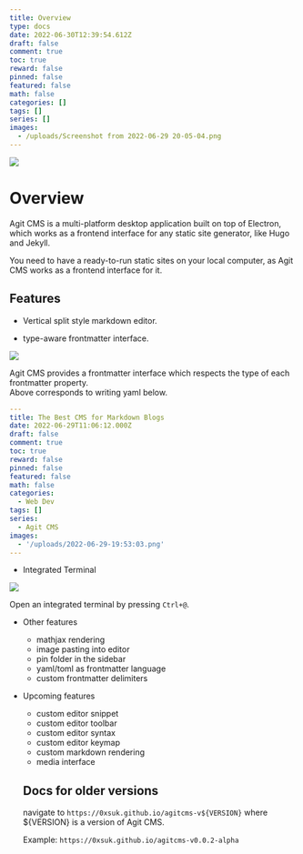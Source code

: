 ```yaml
---
title: Overview
type: docs
date: 2022-06-30T12:39:54.612Z
draft: false
comment: true
toc: true
reward: false
pinned: false
featured: false
math: false
categories: []
tags: []
series: []
images:
  - /uploads/Screenshot from 2022-06-29 20-05-04.png
---
```

![](/uploads/agitv1.0.0.png)

# Overview

Agit CMS is a multi-platform desktop application built on top of Electron, which works as a frontend interface for any static site generator, like Hugo and Jekyll.  

You need to have a ready-to-run static sites on your local computer, as Agit CMS works as a frontend interface for it. 

## Features
- Vertical split style markdown editor.

- type-aware frontmatter interface.

![](/uploads/frontmatterv1.0.0.png)


Agit CMS provides a frontmatter interface which respects the type of each frontmatter property.  
Above corresponds to writing yaml below.
```yaml
---
title: The Best CMS for Markdown Blogs
date: 2022-06-29T11:06:12.000Z
draft: false
comment: true
toc: true
reward: false
pinned: false
featured: false
math: false
categories:
  - Web Dev
tags: []
series:
  - Agit CMS
images:
  - '/uploads/2022-06-29-19:53:03.png'
---
```

- Integrated Terminal

![](/uploads/interv1.0.0.png)


Open an integrated terminal by pressing `Ctrl+@`.

- Other features
  -  mathjax rendering
  -  image pasting into editor
  -  pin folder in the sidebar
  -  yaml/toml as frontmatter language
  -  custom frontmatter delimiters

- Upcoming features
  - custom editor snippet
  - custom editor toolbar
  - custom editor syntax
  - custom editor keymap
  - custom markdown rendering
  - media interface

  ## Docs for older versions

  navigate to `https://0xsuk.github.io/agitcms-v${VERSION}` where ${VERSION} is a version of Agit CMS.

  Example: `https://0xsuk.github.io/agitcms-v0.0.2-alpha`